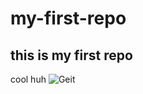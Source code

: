 # my-first-repo
## this is my first repo
cool huh
<img src="https://cms.dierenbescherming.nl/assets/common/Geiten02.jpg" alt="Geit"/>
